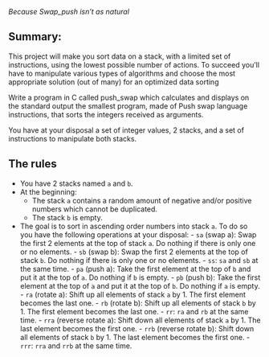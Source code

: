 *Because Swap_push isn’t as natural*

## Summary:

This project will make you sort data on a stack, with a limited set of instructions, using
the lowest possible number of actions. To succeed you’ll have to manipulate various
types of algorithms and choose the most appropriate solution (out of many) for an
optimized data sorting

Write a program in C called push_swap which calculates and displays
on the standard output the smallest program, made of Push swap language instructions,
that sorts the integers received as arguments.

You have at your disposal a set of integer values, 2 stacks, and a set of instructions
to manipulate both stacks.

## The rules
- You have 2 stacks named `a` and `b`.
- At the beginning:
  - The stack `a` contains a random amount of negative and/or positive numbers which cannot be duplicated.
  - The stack `b` is empty.
- The goal is to sort in ascending order numbers into stack `a`. To do so you have the following operations at your disposal:
	  - `sa` (swap a): Swap the first 2 elements at the top of stack `a`. Do nothing if there is only one or no elements.
	  - `sb` (swap b): Swap the first 2 elements at the top of stack `b`. Do nothing if there is only one or no elements.
	  - `ss`: `sa` and `sb` at the same time.
	  - `pa` (push a): Take the first element at the top of `b` and put it at the top of `a`. Do nothing if `b` is empty.
	  - `pb` (push b): Take the first element at the top of `a` and put it at the top of `b`. Do nothing if `a` is empty.
	  - `ra` (rotate a): Shift up all elements of stack `a` by 1. The first element becomes the last one.
	  - `rb` (rotate b): Shift up all elements of stack `b` by 1. The first element becomes the last one.
	  - `rr`: `ra` and `rb` at the same time.
	  - `rra` (reverse rotate a): Shift down all elements of stack `a` by 1. The last element becomes the first one.
	  - `rrb` (reverse rotate b): Shift down all elements of stack `b` by 1. The last element becomes the first one.
	  - `rrr`: `rra` and `rrb` at the same time.